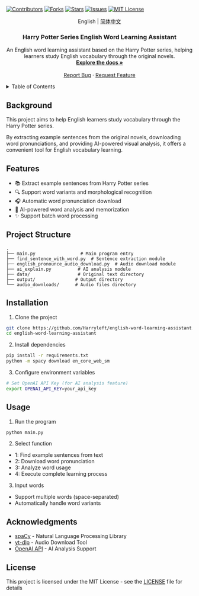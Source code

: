 <a id="readme-top"></a>

[![Contributors][contributors-shield]][contributors-url]
[![Forks][forks-shield]][forks-url]
[![Stars][stars-shield]][stars-url]
[![Issues][issues-shield]][issues-url]
[![MIT License][license-shield]][license-url]

<div align="center">
  
English | [简体中文](./README.md)

</div>

<!-- Project Introduction -->
<div align="center">
  <h3 align="center">Harry Potter Series English Word Learning Assistant</h3>

  <p align="center">
    An English word learning assistant based on the Harry Potter series, helping learners study English vocabulary through the original novels.
    <br />
    <a href="https://github.com/Harryleft/english-word-learning-assistant"><strong>Explore the docs »</strong></a>
    <br />
    <br />
    <a href="https://github.com/Harryleft/english-word-learning-assistant/issues/new?labels=bug">Report Bug</a>
    ·
    <a href="https://github.com/Harryleft/english-word-learning-assistant/issues/new?labels=enhancement">Request Feature</a>
  </p>
</div>

<!-- Table of Contents -->
<details>
  <summary>Table of Contents</summary>
  <ol>
    <li><a href="#background">Background</a></li>
    <li><a href="#features">Features</a></li>
    <li><a href="#project-structure">Project Structure</a></li>
    <li><a href="#installation">Installation</a></li>
    <li><a href="#usage">Usage</a></li>
    <li><a href="#acknowledgments">Acknowledgments</a></li>
    <li><a href="#license">License</a></li>
  </ol>
</details>

## Background

This project aims to help English learners study vocabulary through the Harry Potter series.

By extracting example sentences from the original novels, downloading word pronunciations, and providing AI-powered visual analysis, it offers a convenient tool for English vocabulary learning.

## Features

- 📚 Extract example sentences from Harry Potter series
- 🔍 Support word variants and morphological recognition
- 🎧 Automatic word pronunciation download
- 🤖 AI-powered word analysis and memorization
- ✨ Support batch word processing

## Project Structure

```
.
├── main.py                 # Main program entry
├── find_sentence_with_word.py  # Sentence extraction module
├── english_pronounce_audio_download.py  # Audio download module
├── ai_explain.py          # AI analysis module
├── data/                  # Original text directory
├── output/               # Output directory
└── audio_downloads/      # Audio files directory
```

## Installation

1. Clone the project
```bash
git clone https://github.com/Harryleft/english-word-learning-assistant.git
cd english-word-learning-assistant
```

2. Install dependencies
```bash
pip install -r requirements.txt
python -m spacy download en_core_web_sm
```

3. Configure environment variables
```bash
# Set OpenAI API Key (for AI analysis feature)
export OPENAI_API_KEY=your_api_key
```

## Usage

1. Run the program
```bash
python main.py
```

2. Select function
- 1: Find example sentences from text
- 2: Download word pronunciation
- 3: Analyze word usage
- 4: Execute complete learning process

3. Input words
- Support multiple words (space-separated)
- Automatically handle word variants

## Acknowledgments

- [spaCy](https://spacy.io/) - Natural Language Processing Library
- [yt-dlp](https://github.com/yt-dlp/yt-dlp) - Audio Download Tool
- [OpenAI API](https://openai.com/blog/openai-api) - AI Analysis Support

## License

This project is licensed under the MIT License - see the [LICENSE](LICENSE) file for details

<!-- Badge Links -->
[contributors-shield]: https://img.shields.io/github/contributors/Harryleft/english-word-learning-assistant.svg?style=for-the-badge
[contributors-url]: https://github.com/Harryleft/english-word-learning-assistant/graphs/contributors
[forks-shield]: https://img.shields.io/github/forks/Harryleft/english-word-learning-assistant.svg?style=for-the-badge
[forks-url]: https://github.com/Harryleft/english-word-learning-assistant/network/members
[stars-shield]: https://img.shields.io/github/stars/Harryleft/english-word-learning-assistant.svg?style=for-the-badge
[stars-url]: https://github.com/Harryleft/english-word-learning-assistant/stargazers
[issues-shield]: https://img.shields.io/github/issues/Harryleft/english-word-learning-assistant.svg?style=for-the-badge
[issues-url]: https://github.com/Harryleft/english-word-learning-assistant/issues
[license-shield]: https://img.shields.io/github/license/Harryleft/english-word-learning-assistant.svg?style=for-the-badge
[license-url]: https://github.com/Harryleft/english-word-learning-assistant/blob/master/LICENSE 